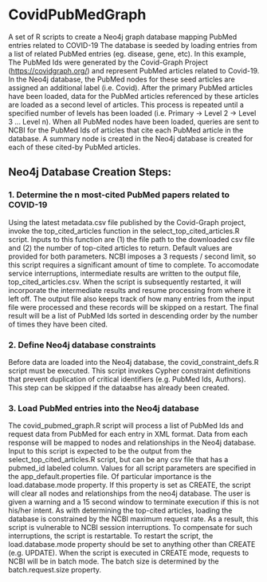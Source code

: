 # CovidPubMedGraph
A set of R scripts to create a Neo4j graph database mapping PubMed entries related to COVID-19
The database is seeded by loading entries from a list of related PubMed entries (eg. disease, gene,
etc). In this example, The PubMed Ids were generated by the Covid-Graph Project (https://covidgraph.org/)
and represent PubMed articles related to Covid-19. In the Neo4j database, the PubMed nodes for these seed
articles are assigned an additional label (i.e. Covid). After the primary PubMed articles have been loaded,
data for the PubMed articles referenced by these articles are loaded as a second level of articles. This
process is repeated until a specified number of levels has been loaded (i.e. Primary -> Level 2 -> Level 3 ...
Level n). When all PubMed nodes have been loaded, queries are sent to NCBI for the PubMed Ids of articles
that cite each PubMed article in the database. A summary node is created in the Neo4j database is created
for each of these cited-by PubMed articles.

## Neo4j Database Creation Steps:
### 1. Determine the n most-cited PubMed papers related to COVID-19
Using the latest metadata.csv file published by the Covid-Graph project,
invoke the top_cited_articles function in the select_top_cited_articles.R script. Inputs to this 
function are (1) the file path to the downloaded csv file and (2) the number of top-cited 
articles to return. Default values are provided for both parameters. NCBI imposes a
3 requests / second limit, so this script requires a significant amount of time
to complete. To accomodate service interruptions, intermediate results are written
to the output file, top_cited_articles.csv. When the script is subsequently restarted,
it will incorporate the intermediate results and resume processing from where 
it left off. The output file also keeps track of how many entries from the
input file were processed and these records will be skipped on a restart. The
final result will be a list of PubMed Ids sorted in descending order by the 
number of times they have been cited.

### 2. Define Neo4j database constraints
Before data are loaded into the Neo4j database, the covid_constraint_defs.R 
script must be executed. This script invokes Cypher constraint definitions
that prevent duplication of critical identifiers (e.g. PubMed Ids, Authors).
This step can be skipped if the dataabse has already been created.

### 3. Load PubMed entries into the Neo4j database
The covid_pubmed_graph.R script will process a list of PubMed Ids and request
data from PubMed for each entry in XML format. Data from each response will
be mapped to nodes and relationships in the Neo4j database. Input to this
script is expected to be the output from the select_top_cited_articles.R
script, but can be any csv file that has a pubmed_id labeled column. Values
for all script parameters are specified in the app_default.properties file.
Of particular importance is the load.database.mode property. If this property 
is set as CREATE, the script will clear all nodes and relationships from the
neo4j database. The user is given a warning and a 15 second window to terminate
execution if this is not his/her intent.
As with determining the top-cited articles, loading the database
is constrained by the NCBI maximum request rate. As a result, this script is
vulnerable to NCBI session interruptions. To compensate for such interruptions,
the script is restartable. To restart the script, the load.database.mode
property should be set to anything other than CREATE (e.g. UPDATE).
When the script is executed in CREATE mode, requests to NCBI will be in batch mode.
The batch size is determined by the batch.request.size property.
